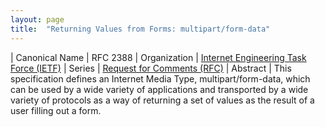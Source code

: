 ```yaml
---
layout: page
title:  "Returning Values from Forms: multipart/form-data"
---
```


| Canonical Name | RFC 2388
| Organization | [Internet Engineering Task Force (IETF)](..)
| Series | [Request for Comments (RFC)](..)
| Abstract | This specification defines an Internet Media Type, multipart/form-data, which can be used by a wide variety of applications and transported by a wide variety of protocols as a way of returning a set of values as the result of a user filling out a form.